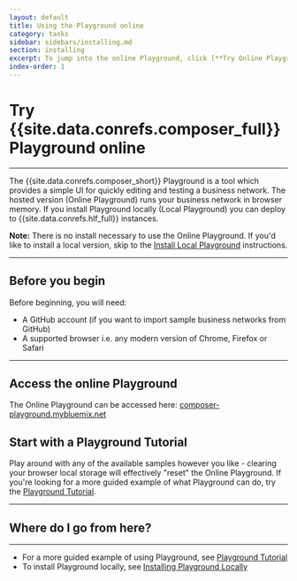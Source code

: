 ```yaml
---
layout: default
title: Using the Playground online
category: tasks
sidebar: sidebars/installing.md
section: installing
excerpt: To jump into the online Playground, click [**Try Online Playground**](../installing/getting-started-with-playground.html) here or in the table of contents on the left.
index-order: 1
---
```


# Try {{site.data.conrefs.composer_full}} Playground online

---

The {{site.data.conrefs.composer_short}} Playground is a tool which provides a simple UI for quickly editing and testing a business network. The hosted version (Online Playground) runs your business network in browser memory.  If you install Playground locally (Local Playground) you can deploy to {{site.data.conrefs.hlf_full}} instances.

**Note:** There is no install necessary to use the Online Playground.  If you'd like to install a local version, skip to the [Install Local Playground](./using-playground-locally.html) instructions.

---

## Before you begin

Before beginning, you will need:

* A GitHub account (if you want to import sample business networks from GitHub)
* A supported browser i.e. any modern version of Chrome, Firefox or Safari

---

## Access the online Playground

The Online Playground can be accessed here: <a href="https://composer-playground.mybluemix.net" target="blank">composer-playground.mybluemix.net</a>

## Start with a Playground Tutorial

Play around with any of the available samples however you like - clearing your browser local storage will effectively "reset" the Online Playground.  If you're looking for a more guided example of what Playground can do, try the [Playground Tutorial](../tutorials/playground-guide.html).

---

## Where do I go from here?

---

* For a more guided example of using Playground, see [Playground Tutorial](../tutorials/playground-guide.html)
* To install Playground locally, see [Installing Playground Locally](./using-playground-locally.html)
